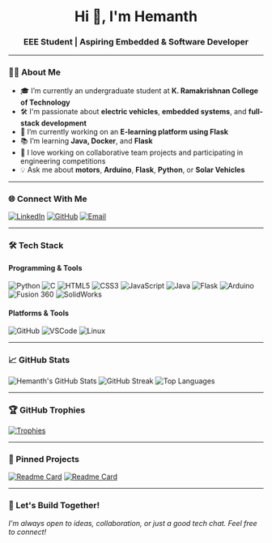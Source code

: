 <h1 align="center">Hi 👋, I'm Hemanth</h1>
<h3 align="center">EEE Student | Aspiring Embedded & Software Developer</h3>

---

### 🧑‍🎓 About Me

- 🎓 I’m currently an undergraduate student at **K. Ramakrishnan College of Technology**
- 🛠️ I'm passionate about **electric vehicles**, **embedded systems**, and **full-stack development**
- 🚀 I’m currently working on an **E-learning platform using Flask**
- 📚 I’m learning **Java, Docker**, and **Flask**
- 🤝 I love working on collaborative team projects and participating in engineering competitions
- 💡 Ask me about **motors**, **Arduino**, **Flask**, **Python**, or **Solar Vehicles**

---

### 🌐 Connect With Me

[![LinkedIn](https://img.shields.io/badge/LinkedIn-0077B5?style=for-the-badge&logo=linkedin&logoColor=white)](https://www.linkedin.com/in/hemanthgnaneshwaran?utm_source=share&utm_campaign=share_via&utm_content=profile&utm_medium=android_app)
[![GitHub](https://img.shields.io/badge/GitHub-181717?style=for-the-badge&logo=github&logoColor=white)](https://github.com/hemanthg87)
[![Email](https://img.shields.io/badge/Gmail-D14836?style=for-the-badge&logo=gmail&logoColor=white)](mailto:hemanthgnaneshwaran@gmail.com)

---

### 🛠️ Tech Stack

#### Programming & Tools
![Python](https://img.shields.io/badge/Python-3670A0?style=for-the-badge&logo=python&logoColor=ffdd54)
![C](https://img.shields.io/badge/C-00599C?style=for-the-badge&logo=c&logoColor=white)
![HTML5](https://img.shields.io/badge/HTML5-E34F26?style=for-the-badge&logo=html5&logoColor=white)
![CSS3](https://img.shields.io/badge/CSS3-1572B6?style=for-the-badge&logo=css3&logoColor=white)
![JavaScript](https://img.shields.io/badge/JavaScript-F7DF1E?style=for-the-badge&logo=javascript&logoColor=black)
![Java](https://img.shields.io/badge/Java-ED8B00?style=for-the-badge&logo=java&logoColor=white)
![Flask](https://img.shields.io/badge/Flask-000000?style=for-the-badge&logo=flask&logoColor=white)
![Arduino](https://img.shields.io/badge/Arduino-00979D?style=for-the-badge&logo=arduino&logoColor=white)
![Fusion 360](https://img.shields.io/badge/Fusion%20360-FF6D00?style=for-the-badge&logo=autodesk&logoColor=white)
![SolidWorks](https://img.shields.io/badge/SolidWorks-E12229?style=for-the-badge&logo=solidworks&logoColor=white)

#### Platforms & Tools
![GitHub](https://img.shields.io/badge/GitHub-100000?style=for-the-badge&logo=github&logoColor=white)
![VSCode](https://img.shields.io/badge/VSCode-007ACC?style=for-the-badge&logo=visual-studio-code&logoColor=white)
![Linux](https://img.shields.io/badge/Linux-FCC624?style=for-the-badge&logo=linux&logoColor=black)

---

### 📈 GitHub Stats

![Hemanth's GitHub Stats](https://github-readme-stats.vercel.app/api?username=hemanthg87&show_icons=true&theme=radical)
![GitHub Streak](https://streak-stats.demolab.com?user=hemanthg87&theme=radical&hide_border=false)
![Top Languages](https://github-readme-stats.vercel.app/api/top-langs/?username=hemanthg87&layout=compact&theme=radical)

---

### 🏆 GitHub Trophies

[![Trophies](https://github-profile-trophy.vercel.app/?username=hemanthg87&theme=radical&margin-w=10&row=1)](https://github.com/ryo-ma/github-profile-trophy)

---

### 📌 Pinned Projects

[![Readme Card](https://github-readme-stats.vercel.app/api/pin/?username=hemanthg87&repo=elearning-project&theme=radical)](https://github.com/hemanthg87/elearning-project)
[![Readme Card](https://github-readme-stats.vercel.app/api/pin/?username=hemanthg87&repo=Battery-Charger-Monitoring&theme=radical)](https://github.com/hemanthg87/vehicle-booking-platform)

---

### 🚀 Let's Build Together!

*I'm always open to ideas, collaboration, or just a good tech chat. Feel free to connect!*
